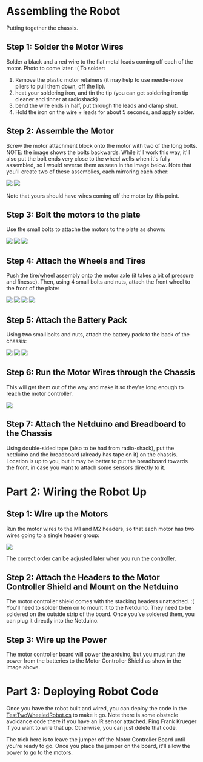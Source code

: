 # Assembling the Robot
Putting together the chassis.

## Step 1: Solder the Motor Wires

Solder a black and a red wire to the flat metal leads coming off each of the motor. Photo to come later. :( To solder:

 1. Remove the plastic motor retainers (it may help to use needle-nose pliers to pull them down, off the lip).
 2. heat your soldering iron, and tin the tip (you can get soldering iron tip cleaner and tinner at radioshack) 
 3. bend the wire ends in half, put through the leads and clamp shut. 
 4. Hold the iron on the wire + leads for about 5 seconds, and apply solder.

## Step 2: Assemble the Motor

Screw the motor attachment block onto the motor with two of the long bolts. NOTE: the image shows the bolts backwards. While it'll work this way, it'll also put the bolt ends very close to the wheel wells when it's fully assembled, so I would reverse them as seen in the image below. Note that you'll create two of these assemblies, each mirroring each other:

![](https://github.com/xamarin/Xamarin.Robotics/blob/master/Getting%20Started/Images/02.jpg?raw=true)
![](https://github.com/xamarin/Xamarin.Robotics/blob/master/Getting%20Started/Images/02.jpg?raw=true)

Note that yours should have wires coming off the motor by this point.

## Step 3: Bolt the motors to the plate

Use the small bolts to attache the motors to the plate as shown:

![](https://github.com/xamarin/Xamarin.Robotics/blob/master/Getting%20Started/Images/03.jpg?raw=true)
![](https://github.com/xamarin/Xamarin.Robotics/blob/master/Getting%20Started/Images/04.jpg?raw=true)
![](https://github.com/xamarin/Xamarin.Robotics/blob/master/Getting%20Started/Images/05.jpg?raw=true)

## Step 4: Attach the Wheels and Tires

Push the tire/wheel assembly onto the motor axle (it takes a bit of pressure and finesse). Then, using 4 small bolts and nuts, attach the front wheel to the front of the plate:

![](https://github.com/xamarin/Xamarin.Robotics/blob/master/Getting%20Started/Images/06.jpg?raw=true)
![](https://github.com/xamarin/Xamarin.Robotics/blob/master/Getting%20Started/Images/07.jpg?raw=true)
![](https://github.com/xamarin/Xamarin.Robotics/blob/master/Getting%20Started/Images/08.jpg?raw=true)
![](https://github.com/xamarin/Xamarin.Robotics/blob/master/Getting%20Started/Images/09.jpg?raw=true)

## Step 5: Attach the Battery Pack

Using two small bolts and nuts, attach the battery pack to the back of the chassis:

![](https://github.com/xamarin/Xamarin.Robotics/blob/master/Getting%20Started/Images/10.jpg?raw=true)
![](https://github.com/xamarin/Xamarin.Robotics/blob/master/Getting%20Started/Images/11.jpg?raw=true)
![](https://github.com/xamarin/Xamarin.Robotics/blob/master/Getting%20Started/Images/12.jpg?raw=true)

## Step 6: Run the Motor Wires through the Chassis

This will get them out of the way and make it so they're long enough to reach the motor controller.

![](https://github.com/xamarin/Xamarin.Robotics/blob/master/Getting%20Started/Images/13.jpeg?raw=true)

## Step 7: Attach the Netduino and Breadboard to the Chassis

Using double-sided tape (also to be had from radio-shack), put the netduino and the breadboard (already has tape on it) on the chassis. Location is up to you, but it may be better to put the breadboard towards the front, in case you want to attach some sensors directly to it.

# Part 2: Wiring the Robot Up

## Step 1: Wire up the Motors

Run the motor wires to the M1 and M2 headers, so that each motor has two wires going to a single header group:

![](https://github.com/xamarin/Xamarin.Robotics/blob/master/Getting%20Started/Images/14.jpeg?raw=true)

The correct order can be adjusted later when you run the controller.

## Step 2: Attach the Headers to the Motor Controller Shield and Mount on the Netduino

The motor controller shield comes with the stacking headers unattached. :( You'll need to solder them on to mount it to the Netduino. They need to be soldered on the outside strip of the board. Once you've soldered them, you can plug it directly into the Netduino.


## Step 3: Wire up the Power

The motor controller board will power the arduino, but you must run the power from the batteries to the Motor Controller Shield as show in the image above.

# Part 3: Deploying Robot Code

Once you have the robot built and wired, you can deploy the code in the [TestTwoWheeledRobot.cs](https://github.com/xamarin/Xamarin.Robotics/tree/master/Source/Xamarin.Robotics/Xamarin.Robotics.Micro.Core.Netduino2Tests) to make it go. Note there is some obstacle avoidance code there if you have an IR sensor attached. Ping Frank Krueger if you want to wire that up. Otherwise, you can just delete that code.

The trick here is to leave the jumper off the Motor Controller Board until you're ready to go. Once you place the jumper on the board, it'll allow the power to go to the motors.
